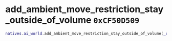# add_ambient_move_restriction_stay_outside_of_volume `0xCF50D509`

```lua
natives.ai_world.add_ambient_move_restriction_stay_outside_of_volume(_unk0 --[[ number ]])
```
